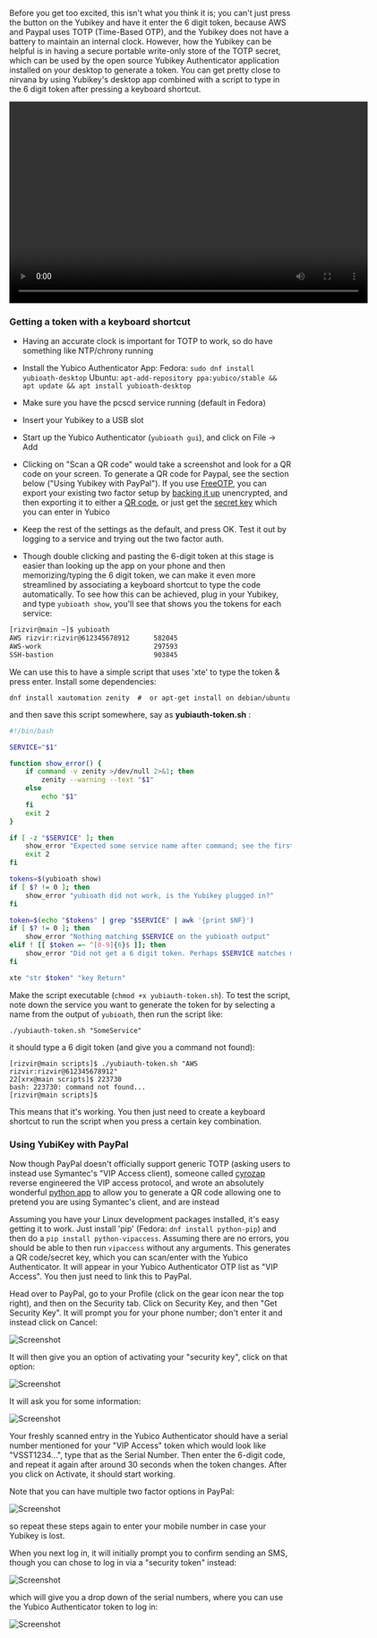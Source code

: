 Before you get too excited, this isn't what you think it is; you can't just press the button on the Yubikey and have it enter the 6 digit token, because AWS and Paypal uses TOTP (Time-Based OTP), and the Yubikey does not have a battery to maintain an internal clock. However, how the Yubikey can be helpful is in having a secure portable write-only store of the TOTP secret, which can be used by the open source Yubikey Authenticator application installed on your desktop to generate a token.  You can get pretty close to nirvana by using Yubikey's desktop app combined with a script to type in the 6 digit token after pressing a keyboard shortcut. 


<video preload="auto" autoplay="autoplay" loop="loop" style="width: 640px; height: 360px;">
    <source src="aws-yubikey.webm" type="video/webm"></source>
</video>

### Getting a token with a keyboard shortcut

- Having an accurate clock is important for TOTP to work, so do have something like NTP/chrony running

- Install the Yubico Authenticator App:
Fedora: `sudo dnf install yubioath-desktop`
Ubuntu: `apt-add-repository ppa:yubico/stable && apt update && apt install yubioath-desktop`

- Make sure you have the pcscd service running (default in Fedora)

- Insert your Yubikey to a USB slot

- Start up the Yubico Authenticator (`yubioath gui`), and click on File -> Add

- Clicking on "Scan a QR code" would take a screenshot and look for a QR code on your screen. To generate a QR code for Paypal, see the section below ("Using Yubikey with PayPal"). If you use [FreeOTP](https://play.google.com/store/apps/details?id=org.fedorahosted.freeotp&hl=en), you can export your existing two factor setup by [backing it up](/articles/two-factor-auth-android-backup/) unencrypted, and then exporting it to either a [QR code](https://github.com/viljoviitanen/freeotp-export), or just get the [secret key](https://github.com/philipsharp/FreeOTPDecoder) which you can enter in Yubico

- Keep the rest of the settings as the default, and press OK. Test it out by logging to a service and trying out the two factor auth.

- Though double clicking and pasting the 6-digit token at this stage is easier than looking up the app on your phone and then memorizing/typing the 6 digit token, we can make it even more streamlined by associating a keyboard shortcut to type the code automatically. To see how this can be achieved, plug in your Yubikey, and type `yubioath show`, you'll see that shows you the tokens for each service:
```bash
[rizvir@main ~]$ yubioath
AWS rizvir:rizvir@612345678912      582045
AWS-work                            297593
SSH-bastion                         903845
```

We can use this to have a simple script that uses 'xte' to type the token & press enter. Install some dependencies:
```
dnf install xautomation zenity  #  or apt-get install on debian/ubuntu
```

and then save this script somewhere, say as **yubiauth-token.sh** :

```bash
#!/bin/bash

SERVICE="$1"

function show_error() {
    if command -v zenity >/dev/null 2>&1; then
        zenity --warning --text "$1"
    else
        echo "$1"
    fi
    exit 2
}

if [ -z "$SERVICE" ]; then
    show_error "Expected some service name after command; see the first column of the yubioath output"
    exit 2
fi

tokens=$(yubioath show)
if [ $? != 0 ]; then
    show_error "yubioath did not work, is the Yubikey plugged in?"
fi

token=$(echo "$tokens" | grep "$SERVICE" | awk '{print $NF}')
if [ $? != 0 ]; then
    show_error "Nothing matching $SERVICE on the yubioath output"
elif ! [[ $token =~ ^[0-9]{6}$ ]]; then
    show_error "Did not get a 6 digit token. Perhaps $SERVICE matches more than 1 entry?"
fi

xte "str $token" "key Return"
```

Make the script executable (`chmod +x yubiauth-token.sh`). To test the script, note down the service you want to generate the token for by selecting a name from the output of `yubioath`, then run the script like:
```
./yubiauth-token.sh "SomeService"
```

it should type a 6 digit token (and give you a command not found):
```
[rizvir@main scripts]$ ./yubiauth-token.sh "AWS rizvir:rizvir@612345678912"
22[xrx@main scripts]$ 223730
bash: 223730: command not found...
[rizvir@main scripts]$
```

This means that it's working. You then just need to create a keyboard shortcut to run the script when you press a certain key combination.



### Using YubiKey with PayPal

Now though PayPal doesn't officially support generic TOTP (asking users to instead use Symantec's "VIP Access client), someone called [cyrozap](https://www.cyrozap.com/) reverse engineered the VIP access protocol, and wrote an absolutely wonderful [python app](https://github.com/cyrozap/python-vipaccess) to allow you to generate a QR code allowing one to pretend you are using Symantec's client, and are instead

Assuming you have your Linux development packages installed, it's easy getting it to work. Just install 'pip' (Fedora: `dnf install python-pip`) and then do a `pip install python-vipaccess`. Assuming there are no errors, you should be able to then run `vipaccess` without any arguments. This generates a QR code/secret key, which you can scan/enter with the Yubico Authenticator. It will appear in your Yubico Authenticator OTP list as "VIP Access". You then just need to link this to PayPal.

Head over to PayPal, go to your Profile (click on the gear icon near the top right), and then on the Security tab. Click on Security Key, and then "Get Security Key". It will prompt you for your phone number; don't enter it and instead click on Cancel:

![Screenshot](paypal-register-phone.png)

It will then give you an option of activating your "security key", click on that option:

![Screenshot](paypal-security-key-setup.png)

It will ask you for some information:

![Screenshot](paypal-activate-security-key.png)

Your freshly scanned entry in the Yubico Authenticator should have a serial number mentioned for your "VIP Access" token which would look like "VSST1234...", type that as the Serial Number. Then enter the 6-digit code, and repeat it again after around 30 seconds when the token changes. After you click on Activate, it should start working. 

Note that you can have multiple two factor options in PayPal:

![Screenshot](paypal-list-security-keys.png)

so repeat these steps again to enter your mobile number in case your Yubikey is lost.

When you next log in, it will initially prompt you to confirm sending an SMS, though you can chose to log in via a "security token" instead:

![Screenshot](paypal-receive-sms.png)

which will give you a drop down of the serial numbers, where you can use the Yubico Authenticator token to log in:

![Screenshot](paypal-enter-code.png)

